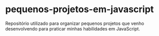 # pequenos-projetos-em-javascript
 Repositório utilizado para organizar pequenos projetos que venho desenvolvendo para praticar minhas habilidades em JavaScript.
